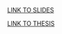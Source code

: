 [LINK TO SLIDES](https://github.com/matibilkis/PhD-thesis/slides.pdf)


[LINK TO THESIS](https://github.com/matibilkis/PhD-thesis/thesis.pdf)
